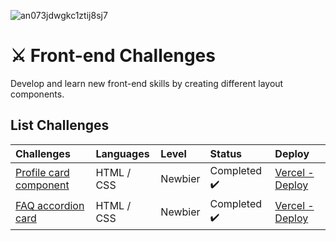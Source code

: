 ![an073jdwgkc1ztij8sj7](https://user-images.githubusercontent.com/64128375/108077545-64be8e00-704b-11eb-870e-93decc671978.jpg)

# ⚔ Front-end Challenges

Develop and learn new front-end skills by creating different layout components.


## List Challenges

| Challenges                                                                                                        | Languages      | Level   | Status                                                                              | Deploy                                                                                                   |
|:------------------------------------------------------------------------------------------------------------------|:---------------|:--------|:------------------------------------------------------------------------------------|:---------------------------------------------------------------------------------------------------------|
| [Profile card component](https://github.com/danieln18/challenges_front-end/tree/main/profile-card-component-main) | HTML / CSS     | Newbier | Completed :heavy_check_mark: | [Vercel - Deploy](https://challenges-front-end.vercel.app/) |
| [FAQ accordion card](https://github.com/danieln18/challenges_front-end/tree/main/faq-accordion-card-main) | HTML / CSS     | Newbier | Completed :heavy_check_mark: | [Vercel - Deploy](https://faq-accordion-card-coral-five.vercel.app/) |

